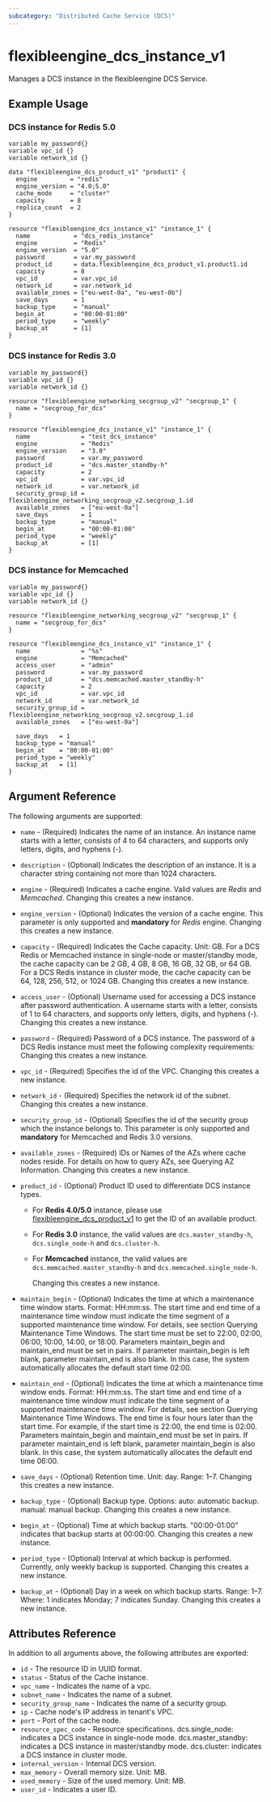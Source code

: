 ```yaml
---
subcategory: "Distributed Cache Service (DCS)"
---
```


# flexibleengine_dcs_instance_v1

Manages a DCS instance in the flexibleengine DCS Service.

## Example Usage

### DCS instance for Redis 5.0

```hcl
variable my_password{}
variable vpc_id {}
variable network_id {}

data "flexibleengine_dcs_product_v1" "product1" {
  engine         = "redis"
  engine_version = "4.0;5.0"
  cache_mode     = "cluster"
  capacity       = 8
  replica_count  = 2
}

resource "flexibleengine_dcs_instance_v1" "instance_1" {
  name            = "dcs_redis_instance"
  engine          = "Redis"
  engine_version  = "5.0"
  password        = var.my_password
  product_id      = data.flexibleengine_dcs_product_v1.product1.id
  capacity        = 8
  vpc_id          = var.vpc_id
  network_id      = var.network_id
  available_zones = ["eu-west-0a", "eu-west-0b"]
  save_days       = 1
  backup_type     = "manual"
  begin_at        = "00:00-01:00"
  period_type     = "weekly"
  backup_at       = [1]
}
```


### DCS instance for Redis 3.0

```hcl
variable my_password{}
variable vpc_id {}
variable network_id {}

resource "flexibleengine_networking_secgroup_v2" "secgroup_1" {
  name = "secgroup_for_dcs"
}

resource "flexibleengine_dcs_instance_v1" "instance_1" {
  name              = "test_dcs_instance"
  engine            = "Redis"
  engine_version    = "3.0"
  password          = var.my_password
  product_id        = "dcs.master_standby-h"
  capacity          = 2
  vpc_id            = var.vpc_id
  network_id        = var.network_id
  security_group_id = flexibleengine_networking_secgroup_v2.secgroup_1.id
  available_zones   = ["eu-west-0a"]
  save_days         = 1
  backup_type       = "manual"
  begin_at          = "00:00-01:00"
  period_type       = "weekly"
  backup_at         = [1]
}
```

### DCS instance for Memcached

```hcl
variable my_password{}
variable vpc_id {}
variable network_id {}

resource "flexibleengine_networking_secgroup_v2" "secgroup_1" {
  name = "secgroup_for_dcs"
}

resource "flexibleengine_dcs_instance_v1" "instance_1" {
  name              = "%s"
  engine            = "Memcached"
  access_user       = "admin"
  password          = var.my_password
  product_id        = "dcs.memcached.master_standby-h"
  capacity          = 2
  vpc_id            = var.vpc_id
  network_id        = var.network_id
  security_group_id = flexibleengine_networking_secgroup_v2.secgroup_1.id
  available_zones   = ["eu-west-0a"]

  save_days   = 1
  backup_type = "manual"
  begin_at    = "00:00-01:00"
  period_type = "weekly"
  backup_at   = [1]
}
```

## Argument Reference

The following arguments are supported:

* `name` - (Required) Indicates the name of an instance. An instance name starts with a letter,
    consists of 4 to 64 characters, and supports only letters, digits, and hyphens (-).

* `description` - (Optional) Indicates the description of an instance. It is a character
    string containing not more than 1024 characters.

* `engine` - (Required) Indicates a cache engine. Valid values are *Redis* and *Memcached*.
    Changing this creates a new instance.

* `engine_version` - (Optional) Indicates the version of a cache engine.
    This parameter is only supported and **mandatory** for *Redis* engine.
    Changing this creates a new instance.

* `capacity` - (Required) Indicates the Cache capacity. Unit: GB.
    For a DCS Redis or Memcached instance in single-node or master/standby mode, the cache
    capacity can be 2 GB, 4 GB, 8 GB, 16 GB, 32 GB, or 64 GB.
    For a DCS Redis instance in cluster mode, the cache capacity can be 64, 128, 256, 512,
    or 1024 GB. Changing this creates a new instance.

* `access_user` - (Optional) Username used for accessing a DCS instance after password
    authentication. A username starts with a letter, consists of 1 to 64 characters,
    and supports only letters, digits, and hyphens (-).
    Changing this creates a new instance.

* `password` - (Required) Password of a DCS instance.
    The password of a DCS Redis instance must meet the following complexity requirements:
    Changing this creates a new instance.

* `vpc_id` - (Required) Specifies the id of the VPC. Changing this creates a new instance.

* `network_id` - (Required) Specifies the network id of the subnet. Changing this creates a new instance.

* `security_group_id` - (Optional) Specifies the id of the security group which the instance belongs to.
    This parameter is only supported and **mandatory** for Memcached and Redis 3.0 versions.

* `available_zones` - (Required) IDs or Names of the AZs where cache nodes reside. For details
    on how to query AZs, see Querying AZ Information.
    Changing this creates a new instance.

* `product_id` - (Optional) Product ID used to differentiate DCS instance types.

  + For **Redis 4.0/5.0** instance, please use [flexibleengine_dcs_product_v1](https://registry.terraform.io/providers/FlexibleEngineCloud/flexibleengine/latest/docs/data-sources/dcs_product_v1)
    to get the ID of an available product.

  + For **Redis 3.0** instance, the valid values are `dcs.master_standby-h`, `dcs.single_node-h` and `dcs.cluster-h`.

  + For **Memcached** instance, the valid values are `dcs.memcached.master_standby-h` and `dcs.memcached.single_node-h`.

    Changing this creates a new instance.

* `maintain_begin` - (Optional) Indicates the time at which a maintenance time window starts.
    Format: HH:mm:ss.
    The start time and end time of a maintenance time window must indicate the time segment of
    a supported maintenance time window. For details, see section Querying Maintenance Time Windows.
    The start time must be set to 22:00, 02:00, 06:00, 10:00, 14:00, or 18:00.
    Parameters maintain_begin and maintain_end must be set in pairs. If parameter maintain_begin
    is left blank, parameter maintain_end is also blank. In this case, the system automatically
    allocates the default start time 02:00.

* `maintain_end` - (Optional) Indicates the time at which a maintenance time window ends.
    Format: HH:mm:ss.
    The start time and end time of a maintenance time window must indicate the time segment of
    a supported maintenance time window. For details, see section Querying Maintenance Time Windows.
    The end time is four hours later than the start time. For example, if the start time is 22:00,
    the end time is 02:00.
    Parameters maintain_begin and maintain_end must be set in pairs. If parameter maintain_end is left
    blank, parameter maintain_begin is also blank. In this case, the system automatically allocates
    the default end time 06:00.

* `save_days` - (Optional) Retention time. Unit: day. Range: 1–7.
    Changing this creates a new instance.

* `backup_type` - (Optional) Backup type. Options:
    auto: automatic backup.
    manual: manual backup.
    Changing this creates a new instance.

* `begin_at` - (Optional) Time at which backup starts. "00:00-01:00" indicates that backup
    starts at 00:00:00. Changing this creates a new instance.

* `period_type` - (Optional) Interval at which backup is performed. Currently, only weekly
    backup is supported. Changing this creates a new instance.

* `backup_at` - (Optional) Day in a week on which backup starts. Range: 1–7. Where: 1
    indicates Monday; 7 indicates Sunday. Changing this creates a new instance.

## Attributes Reference

In addition to all arguments above, the following attributes are exported:

* `id` - The resource ID in UUID format.
* `status` - Status of the Cache instance.
* `vpc_name` - Indicates the name of a vpc.
* `subnet_name` - Indicates the name of a subnet.
* `security_group_name` - Indicates the name of a security group.
* `ip` - Cache node's IP address in tenant's VPC.
* `port` - Port of the cache node.
* `resource_spec_code` - Resource specifications.
    dcs.single_node: indicates a DCS instance in single-node mode.
    dcs.master_standby: indicates a DCS instance in master/standby mode.
    dcs.cluster: indicates a DCS instance in cluster mode.
* `internal_version` - Internal DCS version.
* `max_memory` - Overall memory size. Unit: MB.
* `used_memory` - Size of the used memory. Unit: MB.
* `user_id` - Indicates a user ID.
